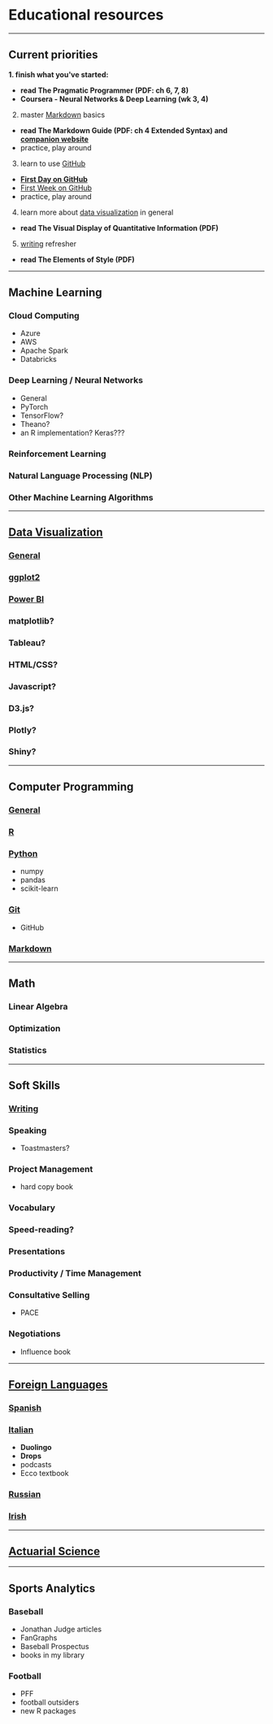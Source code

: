 # Educational resources

---

## Current priorities
**1. finish what you've started:**
  - **read The Pragmatic Programmer (PDF: ch 6, 7, 8)**
  - **Coursera - Neural Networks & Deep Learning (wk 3, 4)**
2. master [Markdown](./markdown) basics
  - **read The Markdown Guide (PDF: ch 4 Extended Syntax) and [companion website](https://www.markdownguide.org/basic-syntax/)**
  - practice, play around
3. learn to use [GitHub](./git)
  - **[First Day on GitHub](https://lab.github.com/githubtraining/first-day-on-github)**
  - [First Week on GitHub](https://lab.github.com/githubtraining/first-week-on-github)
  - practice, play around
4. learn more about [data visualization](./data-visualization) in general
  - **read The Visual Display of Quantitative Information (PDF)**
5. [writing](./writing) refresher
  - **read The Elements of Style (PDF)**

---

## Machine Learning
### Cloud Computing
- Azure
- AWS
- Apache Spark
- Databricks
### Deep Learning / Neural Networks
- General
- PyTorch
- TensorFlow?
- Theano?
- an R implementation? Keras???
### Reinforcement Learning
### Natural Language Processing (NLP)
### Other Machine Learning Algorithms

---

## [Data Visualization](./data-visualization)
### [General](./data-visualization/general)
### [ggplot2](./data-visualization/ggplot2)
### [Power BI](./data-visualization/power-bi)
### matplotlib?
### Tableau?
### HTML/CSS?
### Javascript?
### D3.js?
### Plotly?
### Shiny?


---

## Computer Programming
### [General](./computer-programming)
### [R](./r-programming)
### [Python](./python)
- numpy
- pandas
- scikit-learn
### [Git](./git)
- GitHub
### [Markdown](./markdown)

---

## Math
### Linear Algebra
### Optimization
### Statistics

---

## Soft Skills
### [Writing](./writing)
### Speaking
- Toastmasters?
### Project Management
- hard copy book
### Vocabulary
### Speed-reading?
### Presentations
### Productivity / Time Management
### Consultative Selling
- PACE
### Negotiations
- Influence book


---

## [Foreign Languages](./foreign-languages)
### [Spanish](./foreign-languages/spanish)
### [Italian](./foreign-languages/italian)
- **Duolingo**
- **Drops**
- podcasts
- Ecco textbook
### [Russian](./foreign-languages/russian)
### [Irish](./foreign-languages/irish)

---

## [Actuarial Science](./actuarial-science)

---

## Sports Analytics
### Baseball
- Jonathan Judge articles
- FanGraphs
- Baseball Prospectus
- books in my library

### Football
- PFF
- football outsiders
- new R packages
